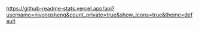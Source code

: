 https://github-readme-stats.vercel.app/api?username=niyongsheng&count_private=true&show_icons=true&theme=default
